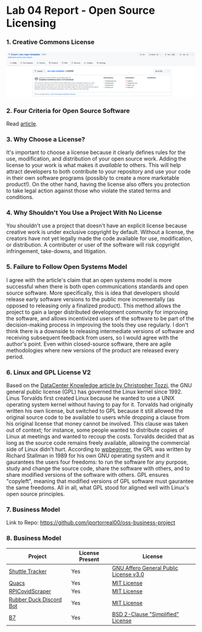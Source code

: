 # Lab 04 Report - Open Source Licensing

### 1. Creative Commons License
![](/labs/lab-04/images/license.png)

### 2. Four Criteria for Open Source Software
Read [article](https://www.gnu.org/philosophy/free-sw.html).

### 3. Why Choose a License?
It's important to choose a license because it clearly defines rules for the use, modification, and distribution of your open source work. Adding the license to your work is what makes it _available_ to others. This will help attract developers to both contribute to your repository and use your code in their own software programs (possibly to create a more marketable product!). On the other hand, having the license also offers you protection to take legal action against those who violate the stated terms and conditions.

### 4. Why Shouldn't You Use a Project With No License
You shouldn't use a project that doesn't have an explicit license because creative work is under exclusive copyright by default. Without a license, the creators have not yet legally made the code available for use, modification, or distribution. A contributer or user of the software will risk copyright infringement, take-downs, and litigation.

### 5. Failure to Follow Open Systems Model
I agree with the article's claim that an open systems model is more successful when there is both open communications standards and open source software. More specifically, this is idea that developers should release early software versions to the public more incrementally (as opposed to releasing only a finalized product). This method allows the project to gain a larger distributed development community for improving the software, and allows incentivized users of the software to be part of the decision-making process in improving the tools they use regularly. I don't think there is a downside to releasing intermediate versions of software and receiving subsequent feedback from users, so I would agree with the author's point. Even within closed-source software, there are agile methodologies where new versions of the product are released every period.


### 6. Linux and GPL License V2
Based on the [DataCenter Knowledge article by Christopher Tozzi](https://www.datacenterknowledge.com/archives/2016/08/23/linus-torvalds-early-linux-history-gpl-license-money), the GNU general public license (GPL) has governed the Linux kernel since 1992. Linus Torvalds first created Linux because he wanted to use a UNIX operating system kernel without having to pay for it. Torvalds had originally written his own license, but switched to GPL because it still allowed the original source code to be available to users while dropping a clause from his original license that money cannot be involved. This clause was taken out of context; for instance, some people wanted to distribute copies of Linux at meetings and wanted to recoup the costs. Torvalds decided that as long as the source code remains freely available, allowing the commercial side of Linux didn't hurt. According to [wpbeginner](https://www.wpbeginner.com/glossary/gpl/), the GPL was written by Richard Stallman in 1989 for his own GNU operating system and it gaurantees the users four freedoms: to run the software for any purpose, study and change the source code, share the software with others, and to share modified versions of the software with others. GPL ensures "copyleft", meaning that modified versions of GPL software must gaurantee the same freedoms. All in all, what GPL stood for aligned well with Linux's open source principles.

### 7. Business Model
Link to Repo: https://github.com/jportorreal00/oss-business-project

### 8. Business Model
| Project | License Present | License |
| ------- | --------------- | ------- |
| [Shuttle Tracker](https://github.com/wtg/shuttletracker) | Yes | [GNU Affero General Public License v3.0](https://www.gnu.org/licenses/agpl-3.0.en.html) |
| [Quacs](https://github.com/quacs/quacs) | Yes | [MIT License](https://en.wikipedia.org/wiki/MIT_License) |
| [RPICovidScraper](https://github.com/johnnyapol/rpicovidscraper) | Yes | [MIT License](https://en.wikipedia.org/wiki/MIT_License) |
| [Rubber Duck Discord Bot](https://github.com/benjaminrsherman/slithering-duck) | Yes | [MIT License](https://en.wikipedia.org/wiki/MIT_License) |
| [B7](https://github.com/tiecoon/b7) | Yes | [BSD 2-Clause "Simplified" License](https://en.wikipedia.org/wiki/BSD_licenses) |

